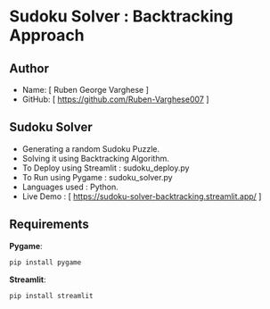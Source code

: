 # Sudoku Solver : Backtracking Approach #

## Author
- Name:  [ Ruben George Varghese ]
- GitHub: [ https://github.com/Ruben-Varghese007 ]

## Sudoku Solver

- Generating a random Sudoku Puzzle.
- Solving it using Backtracking Algorithm.
- To Deploy using Streamlit : sudoku_deploy.py
- To Run using Pygame : sudoku_solver.py
- Languages used : Python.
- Live Demo : [ https://sudoku-solver-backtracking.streamlit.app/ ]

## Requirements

**Pygame**:

```sh
pip install pygame
```

**Streamlit**:

```sh
pip install streamlit
```

